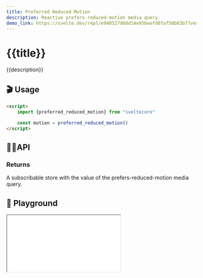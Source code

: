 ```yaml
---
title: Preferred Reduced Motion
description: Reactive prefers-reduced-motion media query.
demo_link: https://svelte.dev/repl/e940527d0dd14e95beefd07af58b83b7?version=3.53.1
---
```


# {{title}}

{{description}}

## 🎬 Usage

```html
<script>
    import {preferred_reduced_motion} from "sveltecore"

    const motion = preferred_reduced_motion()
</script>
```

## 👩‍💻API

### Returns

A subscribable store with the value of the prefers-reduced-motion media query.

## 🧪 Playground

<iframe class="h-120 w-full" src="{{demo_link}}"></iframe>

